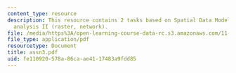 ```yaml
---
content_type: resource
description: This resource contains 2 tasks based on Spatial Data Models and spatial
  analysis II (raster, network).
file: /media/https%3A/open-learning-course-data-rc.s3.amazonaws.com/11-520-a-workshop-on-geographic-information-systems-fall-2005/fe110920578a86caae4117483a9fdd85_assn3.pdf
file_type: application/pdf
resourcetype: Document
title: assn3.pdf
uid: fe110920-578a-86ca-ae41-17483a9fdd85
---
```

